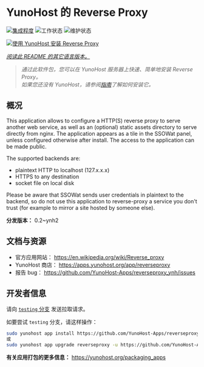 <!--
注意：此 README 由 <https://github.com/YunoHost/apps/tree/master/tools/readme_generator> 自动生成
请勿手动编辑。
-->

# YunoHost 的 Reverse Proxy

[![集成程度](https://dash.yunohost.org/integration/reverseproxy.svg)](https://dash.yunohost.org/appci/app/reverseproxy) ![工作状态](https://ci-apps.yunohost.org/ci/badges/reverseproxy.status.svg) ![维护状态](https://ci-apps.yunohost.org/ci/badges/reverseproxy.maintain.svg)

[![使用 YunoHost 安装 Reverse Proxy](https://install-app.yunohost.org/install-with-yunohost.svg)](https://install-app.yunohost.org/?app=reverseproxy)

*[阅读此 README 的其它语言版本。](./ALL_README.md)*

> *通过此软件包，您可以在 YunoHost 服务器上快速、简单地安装 Reverse Proxy。*  
> *如果您还没有 YunoHost，请参阅[指南](https://yunohost.org/install)了解如何安装它。*

## 概况

This application allows to configure a HTTP(S) reverse proxy to serve another web service, as well as an (optional) static assets directory to serve directly from nginx. The application appears as a tile in the SSOWat panel, unless configured otherwise after install. The access to the application can be made public.

The supported backends are:

- plaintext HTTP to localhost (127.x.x.x)
- HTTPS to any destination
- socket file on local disk

Please be aware that SSOWat sends user credentials in plaintext to the backend, so do not use this application to reverse-proxy a service you don't trust (for example to mirror a site hosted by someone else).


**分发版本：** 0.2~ynh2
## 文档与资源

- 官方应用网站： <https://en.wikipedia.org/wiki/Reverse_proxy>
- YunoHost 商店： <https://apps.yunohost.org/app/reverseproxy>
- 报告 bug： <https://github.com/YunoHost-Apps/reverseproxy_ynh/issues>

## 开发者信息

请向 [`testing` 分支](https://github.com/YunoHost-Apps/reverseproxy_ynh/tree/testing) 发送拉取请求。

如要尝试 `testing` 分支，请这样操作：

```bash
sudo yunohost app install https://github.com/YunoHost-Apps/reverseproxy_ynh/tree/testing --debug
或
sudo yunohost app upgrade reverseproxy -u https://github.com/YunoHost-Apps/reverseproxy_ynh/tree/testing --debug
```

**有关应用打包的更多信息：** <https://yunohost.org/packaging_apps>
